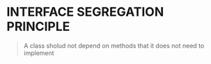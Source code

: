 # INTERFACE SEGREGATION PRINCIPLE

> A class sholud not depend on methods that it does not need to implement
